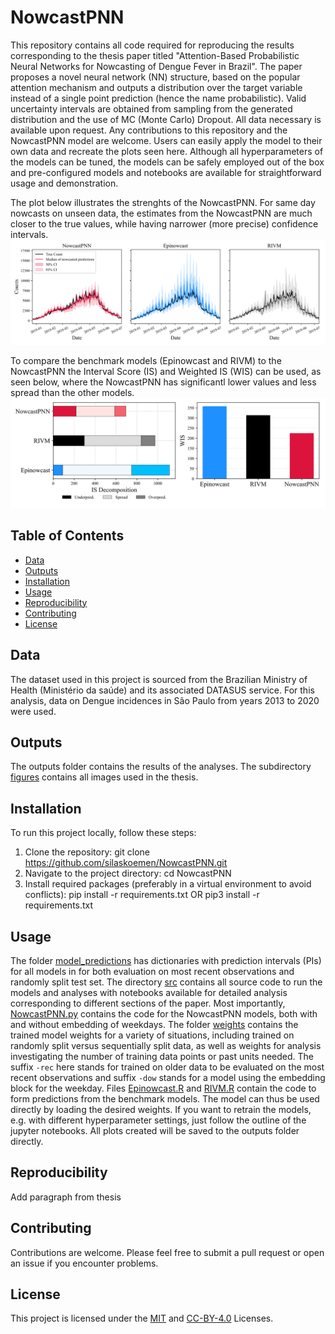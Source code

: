 # NowcastPNN

This repository contains all code required for reproducing the results corresponding to the thesis paper titled "Attention-Based Probabilistic Neural Networks for Nowcasting of Dengue Fever in Brazil". The paper proposes a novel neural network (NN) structure, based on the popular attention mechanism and outputs a distribution over the target variable instead of a single point prediction (hence the name probabilistic). Valid uncertainty intervals are obtained from sampling from the generated distribution and the use of MC (Monte Carlo) Dropout. All data necessary is available upon request. Any contributions to this repository and the NowcastPNN model are welcome. Users can easily apply the model to their own data and recreate the plots seen here. Although all hyperparameters of the models can be tuned, the models can be safely employed out of the box and pre-configured models and notebooks are available for straightforward usage and demonstration. 

The plot below illustrates the strenghts of the NowcastPNN. For same day nowcasts on unseen data, the estimates from the NowcastPNN are much closer to the true values, while having narrower (more precise) confidence intervals.
<img src="./outputs/figures/comparison_sameday_nowcast_2018-12-23_2019-07-11.svg">

To compare the benchmark models (Epinowcast and RIVM) to the NowcastPNN the Interval Score (IS) and Weighted IS (WIS) can be used, as seen below, where the NowcastPNN has significantl lower values and less spread than the other models.
<img src="./outputs/figures/is_decomp_wis_rec.svg">

## Table of Contents

- [Data](#data)
- [Outputs](#outputs)
- [Installation](#installation)
- [Usage](#usage)
- [Reproducibility](#reproducibility)
- [Contributing](#contributing)
- [License](#license)

## Data

The dataset used in this project is sourced from the Brazilian Ministry of Health (Ministério da saúde) and its associated DATASUS service. For this analysis, data on Dengue incidences in São Paulo from years 2013 to 2020 were used.

## Outputs

The outputs folder contains the results of the analyses. The subdirectory [figures](./outputs/figures/) contains all images used in the thesis.

## Installation

To run this project locally, follow these steps:

1. Clone the repository: git clone https://github.com/silaskoemen/NowcastPNN.git
2. Navigate to the project directory: cd NowcastPNN
3. Install required packages (preferably in a virtual environment to avoid conflicts): pip install -r requirements.txt OR pip3 install -r requirements.txt

## Usage

The folder [model_predictions](./data/model_predictions/) has dictionaries with prediction intervals (PIs) for all models in for both evaluation on most recent observations and randomly split test set. The directory [src](./src/) contains all source code to run the models and analyses with notebooks available for detailed analysis corresponding to different sections of the paper. Most importantly, [NowcastPNN.py](./src/NowcastPNN.py) contains the code for the NowcastPNN models, both with and without embedding of weekdays.
The folder [weights](./src/weights/) contains the trained model weights for a variety of situations, including trained on randomly split versus sequentially split data, as well as weights for analysis investigating the number of training data points or past units needed. The suffix `-rec` here stands for trained on older data to be evaluated on the most recent observations and suffix `-dow` stands for a model using the embedding block for the weekday.
Files [Epinowcast.R](./src/Epinowcast.R) and [RIVM.R](./src/RIVM.R) contain the code to form predictions from the benchmark models.
The model can thus be used directly by loading the desired weights. If you want to retrain the models, e.g. with different hyperparameter settings, just follow the outline of the jupyter notebooks. All plots created will be saved to the outputs folder directly.

## Reproducibility

Add paragraph from thesis

## Contributing

Contributions are welcome. Please feel free to submit a pull request or open an issue if you encounter problems.

## License

This project is licensed under the [MIT](LICENSE) and [CC-BY-4.0](CC-BY-4.0) Licenses.
      
